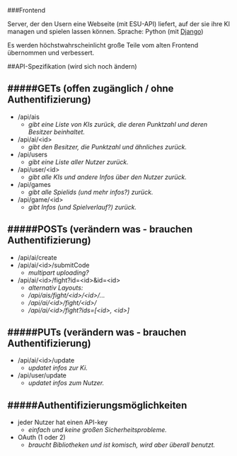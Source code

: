 ###Frontend

Server, der den Usern eine Webseite (mit ESU-API) liefert, auf der sie ihre KI managen und spielen lassen können.
Sprache: Python (mit [Django](https://www.djangoproject.com))

Es werden höchstwahrscheinlicht große Teile vom alten Frontend übernommen und verbessert.


##API-Spezifikation (wird sich noch ändern)

#####GETs (offen zugänglich / ohne Authentifizierung)
-------------
- /api/ais
  * *gibt eine Liste von KIs zurück, die deren Punktzahl und deren Besitzer beinhaltet.*
- /api/ai/\<id\>
  * *gibt den Besitzer, die Punktzahl und ähnliches zurück.*
- /api/users
  * *gibt eine Liste aller Nutzer zurück.*
- /api/user/\<id\>
  * *gibt alle KIs und andere Infos über den Nutzer zurück.*
- /api/games
  * *gibt alle Spielids (und mehr infos?) zurück.*
- /api/game/\<id\>
  * *gibt Infos (und Spielverlauf?) zurück.*

#####POSTs (verändern was - brauchen Authentifizierung)
--------------
- /api/ai/create
- /api/ai/\<id\>/submitCode
  * *multipart uploading?*
- /api/ai/\<id\>/fight?id=\<id\>&id=\<id\>
  * *alternativ Layouts:*
  * */api/ais/fight/\<id\>/\<id\>/...*
  * */api/ai/\<id\>/fight/\<id\>/*
  * */api/ai/\<id\>/fight?ids=[\<id\>, \<id\>]*


#####PUTs (verändern was - brauchen Authentifizierung)
--------------
- /api/ai/\<id\>/update
  * *updatet infos zur Ki.*
- /api/user/update
  * *updatet infos zum Nutzer.*


#####Authentifizierungsmöglichkeiten
--------------
- jeder Nutzer hat einen API-key
  * *einfach und keine großen Sicherheitsprobleme.*
- OAuth (1 oder 2)
  * *braucht Bibliotheken und ist komisch, wird aber überall benutzt.*
